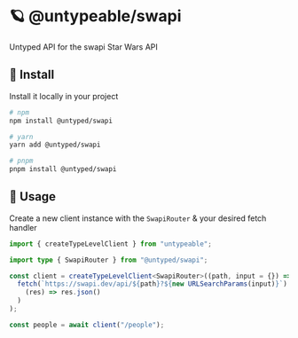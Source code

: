 # 🪐 @untypeable/swapi

Untyped API for the swapi Star Wars API

## 🚀 Install

Install it locally in your project

```bash
# npm
npm install @untyped/swapi

# yarn
yarn add @untyped/swapi

# pnpm
pnpm install @untyped/swapi
```

## 🦄 Usage

Create a new client instance with the `SwapiRouter` & your desired fetch handler

```typescript
import { createTypeLevelClient } from "untypeable";

import type { SwapiRouter } from "@untyped/swapi";

const client = createTypeLevelClient<SwapiRouter>((path, input = {}) =>
  fetch(`https://swapi.dev/api/${path}?${new URLSearchParams(input)}`).then(
    (res) => res.json()
  )
);

const people = await client("/people");
```
